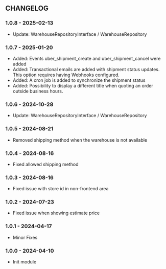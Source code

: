 CHANGELOG
---------

### 1.0.8 - 2025-02-13
- Update: WarehouseRepositoryInterface / WarehouseRepository

### 1.0.7 - 2025-01-20
- Added: Events uber_shipment_create and uber_shipment_cancel were added
- Added: Transactional emails are added with shipment status updates. This option requires having Webhooks configured.
- Added: A cron job is added to synchronize the shipment status
- Added: Possibility to display a different title when quoting an order outside business hours.

### 1.0.6 - 2024-10-28
- Update: WarehouseRepositoryInterface / WarehouseRepository

### 1.0.5 - 2024-08-21
- Removed shipping method when the warehouse is not available

### 1.0.4 - 2024-08-16
- Fixed allowed shipping method

### 1.0.3 - 2024-08-16
- Fixed issue with store id in non-frontend area

### 1.0.2 - 2024-07-23
- Fixed issue when showing estimate price

### 1.0.1 - 2024-04-17
- Minor Fixes

### 1.0.0 - 2024-04-10
- Init module

